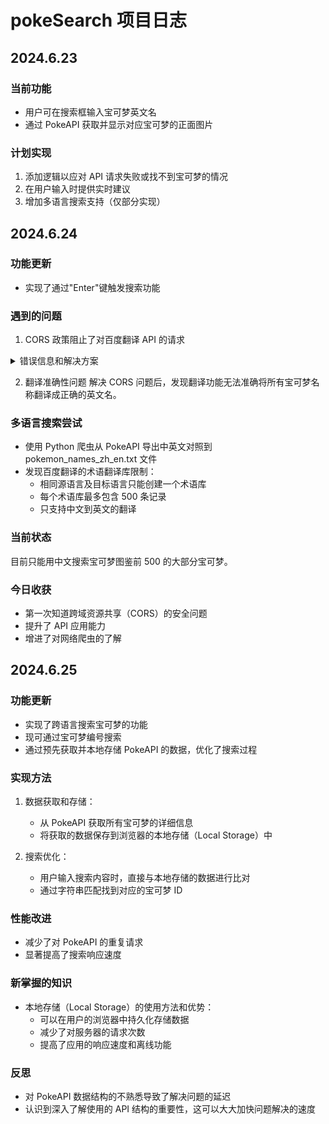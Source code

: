 # pokeSearch 项目日志

## 2024.6.23
### 当前功能
- 用户可在搜索框输入宝可梦英文名
- 通过 PokeAPI 获取并显示对应宝可梦的正面图片

### 计划实现
1. 添加逻辑以应对 API 请求失败或找不到宝可梦的情况
2. 在用户输入时提供实时建议
3. 增加多语言搜索支持（仅部分实现）

## 2024.6.24
### 功能更新
- 实现了通过"Enter"键触发搜索功能

### 遇到的问题
1. CORS 政策阻止了对百度翻译 API 的请求

<details>
<summary>错误信息和解决方案</summary>

#### 错误信息
```
Access to fetch at 'https://fanyi-api.baidu.com/api/trans/vip/translate?q=pikachu&from=auto&to=en&appid=20240624002083782&salt=gs4k&sign=997bf1353d513b4087f3eb6e3b04114d' from origin 'http://localhost:5173' has been blocked by CORS policy: No 'Access-Control-Allow-Origin' header is present on the requested resource.
```

#### 原因分析
通过Google搜索：百度 API 服务器未设置允许来自本地开发服务器（localhost:5173）的跨域请求，这是一种常见的安全限制。

#### 解决方案（AI生成）
在 Vite 配置文件（vite.config.js）中设置代理服务器：

```javascript
import { defineConfig } from 'vite'
import react from '@vitejs/plugin-react'

export default defineConfig({
  plugins: [react()],
  server: {
    proxy: {
      '/api': {
        target: 'https://fanyi-api.baidu.com',
        changeOrigin: true,
        rewrite: (path) => path.replace(/^\/api/, '')
      }
    }
  }
})
```
</details>

2. 翻译准确性问题
   解决 CORS 问题后，发现翻译功能无法准确将所有宝可梦名称翻译成正确的英文名。

### 多语言搜索尝试
- 使用 Python 爬虫从 PokeAPI 导出中英文对照到 pokemon_names_zh_en.txt 文件
- 发现百度翻译的术语翻译库限制：
  - 相同源语言及目标语言只能创建一个术语库
  - 每个术语库最多包含 500 条记录
  - 只支持中文到英文的翻译

### 当前状态
目前只能用中文搜索宝可梦图鉴前 500 的大部分宝可梦。

### 今日收获
- 第一次知道跨域资源共享（CORS）的安全问题
- 提升了 API 应用能力
- 增进了对网络爬虫的了解

## 2024.6.25
### 功能更新
- 实现了跨语言搜索宝可梦的功能
- 现可通过宝可梦编号搜索
- 通过预先获取并本地存储 PokeAPI 的数据，优化了搜索过程

### 实现方法
1. 数据获取和存储：
   - 从 PokeAPI 获取所有宝可梦的详细信息
   - 将获取的数据保存到浏览器的本地存储（Local Storage）中

2. 搜索优化：
   - 用户输入搜索内容时，直接与本地存储的数据进行比对
   - 通过字符串匹配找到对应的宝可梦 ID

### 性能改进
- 减少了对 PokeAPI 的重复请求
- 显著提高了搜索响应速度

### 新掌握的知识
- 本地存储（Local Storage）的使用方法和优势：
  - 可以在用户的浏览器中持久化存储数据
  - 减少了对服务器的请求次数
  - 提高了应用的响应速度和离线功能

### 反思
- 对 PokeAPI 数据结构的不熟悉导致了解决问题的延迟
- 认识到深入了解使用的 API 结构的重要性，这可以大大加快问题解决的速度



